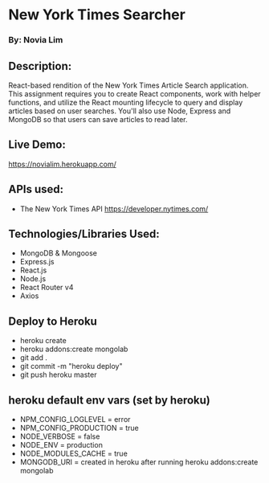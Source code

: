 # New York Times Searcher
### By: Novia Lim

## Description:
React-based rendition of the New York Times Article Search application. This assignment requires you to create React components, work with helper functions, and utilize the React mounting lifecycle to query and display articles based on user searches. You'll also use Node, Express and MongoDB so that users can save articles to read later.

## Live Demo: 
https://novialim.herokuapp.com/

## APIs used:
* The New York Times API <https://developer.nytimes.com/>

## Technologies/Libraries Used:
* MongoDB & Mongoose
* Express.js
* React.js
* Node.js
* React Router v4
* Axios

## Deploy to Heroku
* heroku create
* heroku addons:create mongolab
* git add .
* git commit -m "heroku deploy"
* git push heroku master

## heroku default env vars (set by heroku)
* NPM_CONFIG_LOGLEVEL = error
* NPM_CONFIG_PRODUCTION = true
* NODE_VERBOSE = false
* NODE_ENV = production
* NODE_MODULES_CACHE = true
* MONGODB_URI = created in heroku after running heroku addons:create mongolab